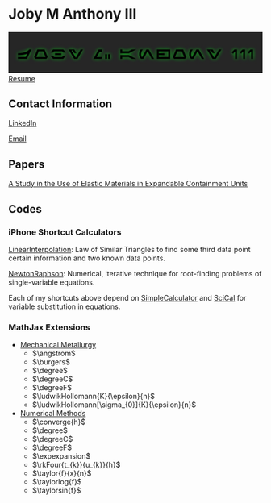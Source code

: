 <script type='text/javascript'
	src='https://cdnjs.cloudflare.com/ajax/libs/mathjax/2.7.0/MathJax.js?config=TeX-AMS_CHTML'>
</script>
<script type='text/x-mathjax-config'>
	MathJax.Ajax.config.path['Extra'] = 'https://jmanthony3.github.io/Codes/MathJax/extensions/TeX',
	MathJax.Hub.Config({
		TeX: {
			equationNumbers: {
				autoNumber: 'AMS',
			},
			extensions: [
				'[Extra]/MechanicalMetallurgy.js',
				'[Extra]/NumericalMethods.js',
			],
		},
		tex2jax: {
			inlineMath: [['$', '$'], ['\\(', '\\)']],
			blockMath: [['$$', '$$'], ['\\[', '\\]']],
		},
	});
</script>
# Joby M Anthony III
![](./Images/Joby_M_Anthony_III-Aurabesh.jpg)
[Resume](Documents/Joby_M_Anthony_III.pdf)
## Contact Information
[LinkedIn](https://www.linkedin.com/in/joby-m-anthony-iii)

[Email](mailto:jmanthony1@liberty.edu)
## Papers
[A Study in the Use of Elastic Materials in Expandable Containment Units](https://digitalcommons.liberty.edu/montview/vol3/iss1/1)

## Codes
### iPhone Shortcut Calculators
[LinearInterpolation](https://www.icloud.com/shortcuts/cb347f070cca4c57b34cc04d12459312): Law of Similar Triangles to find some third data point certain information and two known data points.

[NewtonRaphson](https://www.icloud.com/shortcuts/438fc8e2e2ae4c37b3e2164491243ebb): Numerical, iterative technique for root-finding problems of single-variable equations.


Each of my shortcuts above depend on [SimpleCalculator](https://www.icloud.com/shortcuts/4009902408694f098318e814cf797826) and [SciCal](https://www.icloud.com/shortcuts/a0cf04611dc74faea74a700687af3ecd) for variable substitution in equations.

### MathJax Extensions
- [Mechanical Metallurgy](./Codes/MathJax/extensions/TeX/MechanicalMetallurgy.js)
  - $\angstrom$
  - $\burgers$
  - $\degree$
  - $\degreeC$
  - $\degreeF$
  - $\ludwikHollomann{K}{\epsilon}{n}$
  - $\ludwikHollomann[\sigma_{0}]{K}{\epsilon}{n}$
- [Numerical Methods](./Codes/MathJax/extensions/TeX/NumericalMethods.js)
  - $\converge{h}$
  - $\degree$
  - $\degreeC$
  - $\degreeF$
  - $\expexpansion$
  <!-- - $\rkTwo{t_{k}}{u_{k}}{h}{a}{b}{\lambda}$ -->
  - $\rkFour{t_{k}}{u_{k}}{h}$
  - $\taylor{f}{x}{n}$
  - $\taylorlog{f}$
  - $\taylorsin{f}$
